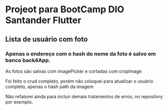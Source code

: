 # Projeot para BootCamp DIO Santander Flutter
## Lista de usuário com foto
### Apenas o endereço com o hash do nome da foto é salvo em banco back4App.
<p>As fotos são salvas com imagePicker e cortadas com cropImage</p>
<p>Foi feito o crud completo, porém não coloquei para atualizar o usuário completo, apenas o hash path da imagem</p>
<p>Não refatorei ainda para incluir demais tratamentos de erros, no repository por exemplo.</p>